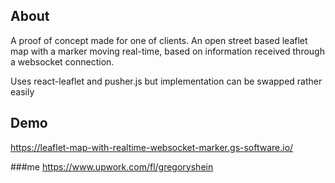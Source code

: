 
## About

A proof of concept made for one of clients.
An open street based leaflet map with a marker moving real-time, based on information received through a websocket connection.

Uses react-leaflet and pusher.js but implementation can be swapped rather easily


## Demo

https://leaflet-map-with-realtime-websocket-marker.gs-software.io/

###me
https://www.upwork.com/fl/gregoryshein
